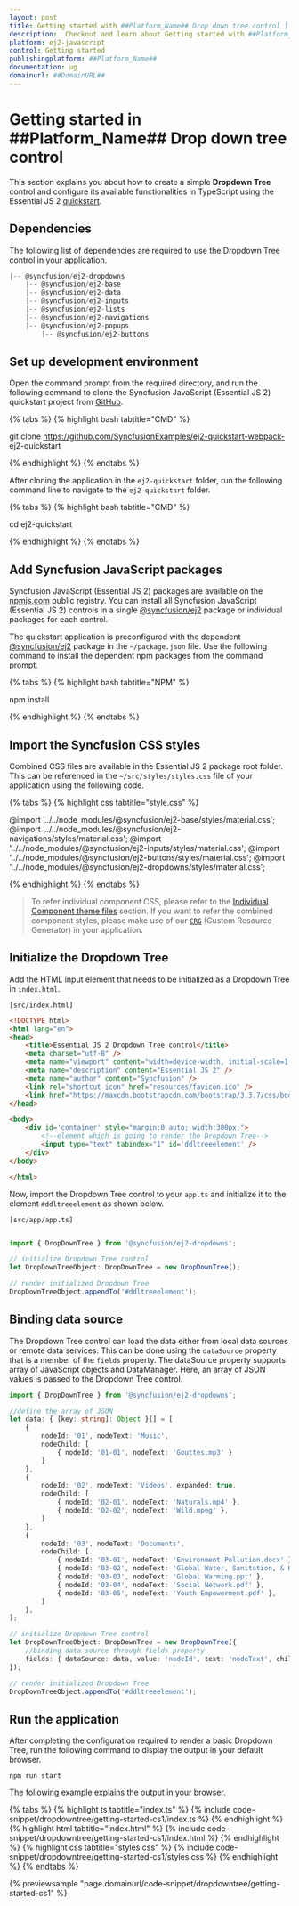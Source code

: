 ```yaml
---
layout: post
title: Getting started with ##Platform_Name## Drop down tree control | Syncfusion
description:  Checkout and learn about Getting started with ##Platform_Name## Drop down tree control of Syncfusion Essential JS 2 and more details.
platform: ej2-javascript
control: Getting started 
publishingplatform: ##Platform_Name##
documentation: ug
domainurl: ##DomainURL##
---
```


# Getting started in ##Platform_Name## Drop down tree control

This section explains you about how to create a simple **Dropdown Tree** control and configure its available functionalities in TypeScript using the Essential JS 2 [quickstart](https://github.com/syncfusion/ej2-quickstart).

## Dependencies

The following list of dependencies are required to use the Dropdown Tree control in your application.

```javascript
|-- @syncfusion/ej2-dropdowns
    |-- @syncfusion/ej2-base
    |-- @syncfusion/ej2-data
    |-- @syncfusion/ej2-inputs
    |-- @syncfusion/ej2-lists
    |-- @syncfusion/ej2-navigations
    |-- @syncfusion/ej2-popups
        |-- @syncfusion/ej2-buttons
```

## Set up development environment

Open the command prompt from the required directory, and run the following command to clone the Syncfusion JavaScript (Essential JS 2) quickstart project from [GitHub](https://github.com/SyncfusionExamples/ej2-quickstart-webpack-).

{% tabs %}
{% highlight bash tabtitle="CMD" %}

git clone https://github.com/SyncfusionExamples/ej2-quickstart-webpack- ej2-quickstart

{% endhighlight %}
{% endtabs %}

After cloning the application in the `ej2-quickstart` folder, run the following command line to navigate to the `ej2-quickstart` folder.

{% tabs %}
{% highlight bash tabtitle="CMD" %}

cd ej2-quickstart

{% endhighlight %}
{% endtabs %}

## Add Syncfusion JavaScript packages

Syncfusion JavaScript (Essential JS 2) packages are available on the [npmjs.com](https://www.npmjs.com/~syncfusionorg) public registry. You can install all Syncfusion JavaScript (Essential JS 2) controls in a single [@syncfusion/ej2](https://www.npmjs.com/package/@syncfusion/ej2) package or individual packages for each control.

The quickstart application is preconfigured with the dependent [@syncfusion/ej2](https://www.npmjs.com/package/@syncfusion/ej2) package in the `~/package.json` file. Use the following command to install the dependent npm packages from the command prompt.

{% tabs %}
{% highlight bash tabtitle="NPM" %}

npm install

{% endhighlight %}
{% endtabs %}

## Import the Syncfusion CSS styles

Combined CSS files are available in the Essential JS 2 package root folder. This can be referenced in the `~/src/styles/styles.css` file of your application using the following code.

{% tabs %}
{% highlight css tabtitle="style.css" %}

@import '../../node_modules/@syncfusion/ej2-base/styles/material.css';
@import '../../node_modules/@syncfusion/ej2-navigations/styles/material.css';
@import '../../node_modules/@syncfusion/ej2-inputs/styles/material.css';
@import '../../node_modules/@syncfusion/ej2-buttons/styles/material.css';
@import '../../node_modules/@syncfusion/ej2-dropdowns/styles/material.css';

{% endhighlight %}
{% endtabs %}

> To refer individual component CSS, please refer to the [Individual Component theme files](../appearance/theme/#referring-individual-control-theme) section. If you want to refer the combined component styles, please make use of our [`CRG`](https://crg.syncfusion.com/) (Custom Resource Generator) in your application.

## Initialize the Dropdown Tree

Add the HTML input element that needs to be initialized as a Dropdown Tree in `index.html`.

`[src/index.html]`

```html
<!DOCTYPE html>
<html lang="en">
<head>
    <title>Essential JS 2 Dropdown Tree control</title>
    <meta charset="utf-8" />
    <meta name="viewport" content="width=device-width, initial-scale=1.0, user-scalable=no" />
    <meta name="description" content="Essential JS 2" />
    <meta name="author" content="Syncfusion" />
    <link rel="shortcut icon" href="resources/favicon.ico" />
    <link href="https://maxcdn.bootstrapcdn.com/bootstrap/3.3.7/css/bootstrap.min.css" rel="stylesheet" />
</head>

<body>
    <div id='container' style="margin:0 auto; width:300px;">
        <!--element which is going to render the Dropdown Tree-->
        <input type="text" tabindex="1" id='ddltreeelement' />
    </div>
</body>

</html>
```

Now, import the  Dropdown Tree control to your `app.ts` and initialize it to the element `#ddltreeelement` as shown below.

`[src/app/app.ts]`

```ts

import { DropDownTree } from '@syncfusion/ej2-dropdowns';

// initialize Dropdown Tree control
let DropDownTreeObject: DropDownTree = new DropDownTree();

// render initialized Dropdown Tree
DropDownTreeObject.appendTo('#ddltreeelement');

```

## Binding data source

The Dropdown Tree control can load the data either from local data sources or remote data services. This can be done using the `dataSource` property that is a member of the `fields` property. The dataSource property supports array of JavaScript objects and DataManager. Here, an array of JSON values is passed to the Dropdown Tree control.

```ts
import { DropDownTree } from '@syncfusion/ej2-dropdowns';

//define the array of JSON
let data: { [key: string]: Object }[] = [
    {
        nodeId: '01', nodeText: 'Music',
        nodeChild: [
            { nodeId: '01-01', nodeText: 'Gouttes.mp3' }
        ]
    },
    {
        nodeId: '02', nodeText: 'Videos', expanded: true,
        nodeChild: [
            { nodeId: '02-01', nodeText: 'Naturals.mp4' },
            { nodeId: '02-02', nodeText: 'Wild.mpeg' },
        ]
    },
    {
        nodeId: '03', nodeText: 'Documents',
        nodeChild: [
            { nodeId: '03-01', nodeText: 'Environment Pollution.docx' },
            { nodeId: '03-02', nodeText: 'Global Water, Sanitation, & Hygiene.docx' },
            { nodeId: '03-03', nodeText: 'Global Warming.ppt' },
            { nodeId: '03-04', nodeText: 'Social Network.pdf' },
            { nodeId: '03-05', nodeText: 'Youth Empowerment.pdf' },
        ]
    },
];

// initialize Dropdown Tree control
let DropDownTreeObject: DropDownTree = new DropDownTree({
    //binding data source through fields property
    fields: { dataSource: data, value: 'nodeId', text: 'nodeText', child: 'nodeChild' }
});

// render initialized Dropdown Tree
DropDownTreeObject.appendTo('#ddltreeelement');
```

## Run the application

After completing the configuration required to render a basic Dropdown Tree, run the following command to display the output in your default browser.

```
npm run start
```

The following example explains the output in your browser.

{% tabs %}
{% highlight ts tabtitle="index.ts" %}
{% include code-snippet/dropdowntree/getting-started-cs1/index.ts %}
{% endhighlight %}
{% highlight html tabtitle="index.html" %}
{% include code-snippet/dropdowntree/getting-started-cs1/index.html %}
{% endhighlight %}
{% highlight css tabtitle="styles.css" %}
{% include code-snippet/dropdowntree/getting-started-cs1/styles.css %}
{% endhighlight %}
{% endtabs %}
          
{% previewsample "page.domainurl/code-snippet/dropdowntree/getting-started-cs1" %}

